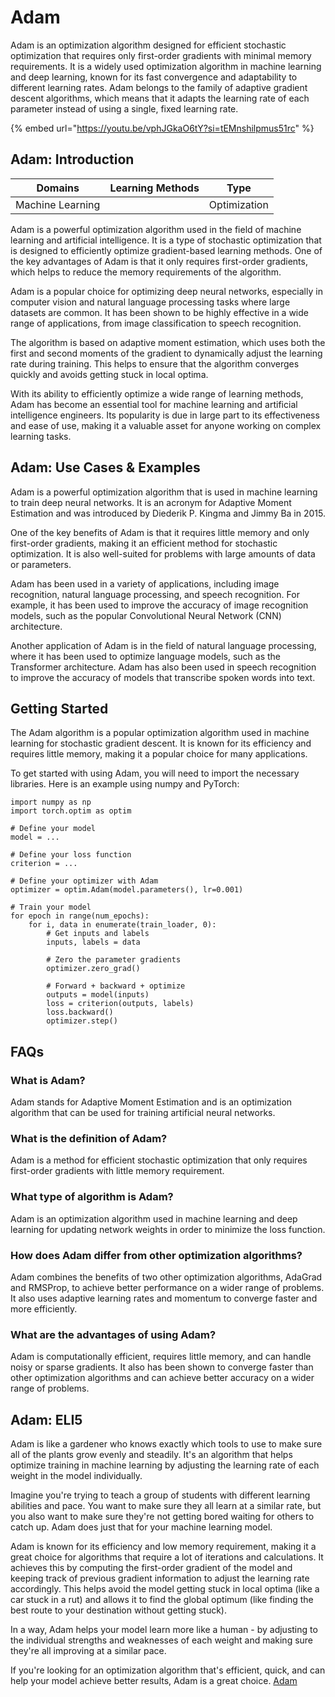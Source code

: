 # Adam

Adam is an optimization algorithm designed for efficient stochastic optimization that requires only first-order gradients with minimal memory requirements. It is a widely used optimization algorithm in machine learning and deep learning, known for its fast convergence and adaptability to different learning rates. Adam belongs to the family of adaptive gradient descent algorithms, which means that it adapts the learning rate of each parameter instead of using a single, fixed learning rate.

{% embed url="https://youtu.be/vphJGkaO6tY?si=tEMnshilpmus51rc" %}

## Adam: Introduction

| Domains          | Learning Methods | Type         |
| ---------------- | ---------------- | ------------ |
| Machine Learning |                  | Optimization |

Adam is a powerful optimization algorithm used in the field of machine learning and artificial intelligence. It is a type of stochastic optimization that is designed to efficiently optimize gradient-based learning methods. One of the key advantages of Adam is that it only requires first-order gradients, which helps to reduce the memory requirements of the algorithm.

Adam is a popular choice for optimizing deep neural networks, especially in computer vision and natural language processing tasks where large datasets are common. It has been shown to be highly effective in a wide range of applications, from image classification to speech recognition.

The algorithm is based on adaptive moment estimation, which uses both the first and second moments of the gradient to dynamically adjust the learning rate during training. This helps to ensure that the algorithm converges quickly and avoids getting stuck in local optima.

With its ability to efficiently optimize a wide range of learning methods, Adam has become an essential tool for machine learning and artificial intelligence engineers. Its popularity is due in large part to its effectiveness and ease of use, making it a valuable asset for anyone working on complex learning tasks.

## Adam: Use Cases & Examples

Adam is a powerful optimization algorithm that is used in machine learning to train deep neural networks. It is an acronym for Adaptive Moment Estimation and was introduced by Diederik P. Kingma and Jimmy Ba in 2015.

One of the key benefits of Adam is that it requires little memory and only first-order gradients, making it an efficient method for stochastic optimization. It is also well-suited for problems with large amounts of data or parameters.

Adam has been used in a variety of applications, including image recognition, natural language processing, and speech recognition. For example, it has been used to improve the accuracy of image recognition models, such as the popular Convolutional Neural Network (CNN) architecture.

Another application of Adam is in the field of natural language processing, where it has been used to optimize language models, such as the Transformer architecture. Adam has also been used in speech recognition to improve the accuracy of models that transcribe spoken words into text.

## Getting Started

The Adam algorithm is a popular optimization algorithm used in machine learning for stochastic gradient descent. It is known for its efficiency and requires little memory, making it a popular choice for many applications.

To get started with using Adam, you will need to import the necessary libraries. Here is an example using numpy and PyTorch:

```
import numpy as np
import torch.optim as optim

# Define your model
model = ...

# Define your loss function
criterion = ...

# Define your optimizer with Adam
optimizer = optim.Adam(model.parameters(), lr=0.001)

# Train your model
for epoch in range(num_epochs):
    for i, data in enumerate(train_loader, 0):
        # Get inputs and labels
        inputs, labels = data

        # Zero the parameter gradients
        optimizer.zero_grad()

        # Forward + backward + optimize
        outputs = model(inputs)
        loss = criterion(outputs, labels)
        loss.backward()
        optimizer.step()

```

## FAQs

### What is Adam?

Adam stands for Adaptive Moment Estimation and is an optimization algorithm that can be used for training artificial neural networks.

### What is the definition of Adam?

Adam is a method for efficient stochastic optimization that only requires first-order gradients with little memory requirement.

### What type of algorithm is Adam?

Adam is an optimization algorithm used in machine learning and deep learning for updating network weights in order to minimize the loss function.

### How does Adam differ from other optimization algorithms?

Adam combines the benefits of two other optimization algorithms, AdaGrad and RMSProp, to achieve better performance on a wider range of problems. It also uses adaptive learning rates and momentum to converge faster and more efficiently.

### What are the advantages of using Adam?

Adam is computationally efficient, requires little memory, and can handle noisy or sparse gradients. It also has been shown to converge faster than other optimization algorithms and can achieve better accuracy on a wider range of problems.

## Adam: ELI5

Adam is like a gardener who knows exactly which tools to use to make sure all of the plants grow evenly and steadily. It's an algorithm that helps optimize training in machine learning by adjusting the learning rate of each weight in the model individually.

Imagine you're trying to teach a group of students with different learning abilities and pace. You want to make sure they all learn at a similar rate, but you also want to make sure they're not getting bored waiting for others to catch up. Adam does just that for your machine learning model.

Adam is known for its efficiency and low memory requirement, making it a great choice for algorithms that require a lot of iterations and calculations. It achieves this by computing the first-order gradient of the model and keeping track of previous gradient information to adjust the learning rate accordingly. This helps avoid the model getting stuck in local optima (like a car stuck in a rut) and allows it to find the global optimum (like finding the best route to your destination without getting stuck).

In a way, Adam helps your model learn more like a human - by adjusting to the individual strengths and weaknesses of each weight and making sure they're all improving at a similar pace.

If you're looking for an optimization algorithm that's efficient, quick, and can help your model achieve better results, Adam is a great choice. [Adam](https://serp.ai/adam/)
